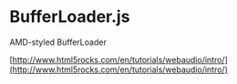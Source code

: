 # BufferLoader.js

AMD-styled BufferLoader

[http://www.html5rocks.com/en/tutorials/webaudio/intro/](http://www.html5rocks.com/en/tutorials/webaudio/intro/)
